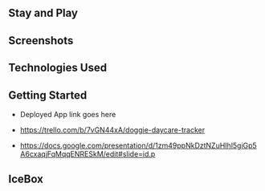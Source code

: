 ## Stay and Play

## Screenshots

## Technologies Used

## Getting Started

- Deployed App link goes here

- https://trello.com/b/7vGN44xA/doggie-daycare-tracker

- https://docs.google.com/presentation/d/1zm49ppNkDztNZuHIhl5giGp5A6cxaqjFqMqqENRESkM/edit#slide=id.p

## IceBox